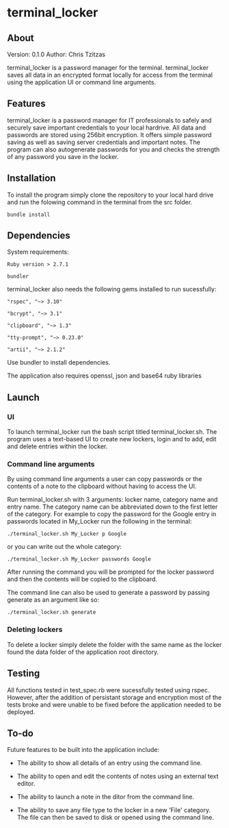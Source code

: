 # terminal_locker

## About

Version: 0.1.0
Author: Chris Tzitzas

terminal_locker is a password manager for the terminal. terminal_locker saves all data in an encrypted format locally for access from the terminal using the application UI or command line arguments.

## Features

terminal_locker is a password manager for IT professionals to safely and securely save important credentials to your local hardrive. All data and passwords are stored using 256bit encryption. It offers simple password saving as well as saving server credentials and important notes. The program can also autogenerate passwords for you and checks the strength of any password you save in the locker.

## Installation

To install the program simply clone the repository to your local hard drive and run the folowing command in the terminal from the src folder.

`bundle install`

## Dependencies

System requirements:

`Ruby version > 2.7.1`

`bundler`

terminal_locker also needs the following gems installed to run sucessfully:

`"rspec", "~> 3.10"`

`"bcrypt", "~> 3.1"`

`"clipboard", "~> 1.3"`

`"tty-prompt", "~> 0.23.0"`

`"artii", "~> 2.1.2"`

Use bundler to install dependencies.

The application also requires openssl, json and base64 ruby libraries


## Launch

### UI

To launch terminal_locker run the bash script titled terminal_locker.sh. The program uses a text-based UI to create new lockers, login and to add, edit and delete entries within the locker.

### Command line arguments

By using command line arguments a user can copy passwords or the contents of a note to the clipboard without having to access the UI.

Run terminal_locker.sh with 3 arguments: locker name, category name and entry name. The category name can be abbreviated down to the first letter of the category. For example to copy the password for the Google entry in passwords located in My_Locker run the following in the terminal:

`./terminal_locker.sh My_Locker p Google`

or you can write out the whole category:

`./terminal_locker.sh My_Locker passwords Google`

After running the command you will be prompted for the locker password and then the contents will be copied to the clipboard.

The command line can also be used to generate a password by passing generate as an argument like so:

`./terminal_locker.sh generate`

### Deleting lockers

To delete a locker simply delete the folder with the same name as the locker found the data folder of the application root directory.


## Testing

All functions tested in test_spec.rb were sucessfully tested using rspec. However, after the addition of persistant storage and encryption most of the tests broke and were unable to be fixed before the application needed to be deployed.

## To-do

Future features to be built into the application include:

- The ability to show all details of an entry using the command line.

- The ability to open and edit the contents of notes using an external text editor.

- The ability to launch a note in the ditor from the command line.

- The ability to save any file type to the locker in a new 'File' category. The file can then be saved to disk or opened using the command line. 


